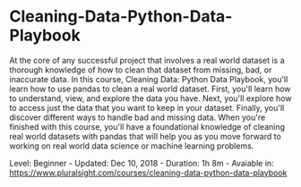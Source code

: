 # Cleaning-Data-Python-Data-Playbook

At the core of any successful project that involves a real world dataset is a thorough knowledge of how to clean that dataset from missing, bad, or inaccurate data. In this course, Cleaning Data: Python Data Playbook, you'll learn how to use pandas to clean a real world dataset. First, you'll learn how to understand, view, and explore the data you have. Next, you'll explore how to access just the data that you want to keep in your dataset. Finally, you'll discover different ways to handle bad and missing data. When you're finished with this course, you'll have a foundational knowledge of cleaning real world datasets with pandas that will help you as you move forward to working on real world data science or machine learning problems.

Level: Beginner -
Updated: Dec 10, 2018 -
Duration: 1h 8m -
Avaiable in: https://www.pluralsight.com/courses/cleaning-data-python-data-playbook
